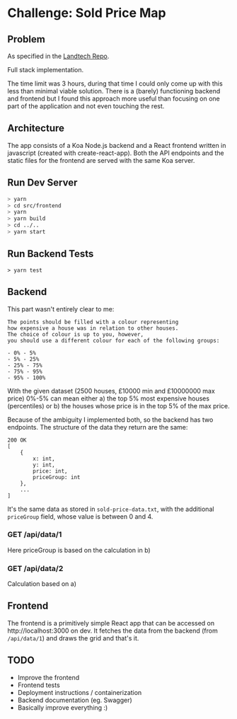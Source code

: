 # Challenge: Sold Price Map

## Problem
As specified in the [Landtech Repo](https://github.com/landtechnologies/technical-challenge/blob/master/sold-price-map.md).

Full stack implementation.

The time limit was 3 hours, during that time I could only come up with this less than minimal viable solution.
There is a (barely) functioning backend and frontend but I found this approach more useful than focusing on one part
of the application and not even touching the rest.

## Architecture

The app consists of a Koa Node.js backend and a React frontend written in javascript (created with create-react-app). 
Both the API endpoints and the static files for the frontend are served with the same Koa server.

## Run Dev Server
```bash
> yarn
> cd src/frontend
> yarn
> yarn build
> cd ../..
> yarn start
```

## Run Backend Tests
```
> yarn test
```

## Backend

This part wasn't entirely clear to me:
```
The points should be filled with a colour representing 
how expensive a house was in relation to other houses. 
The choice of colour is up to you, however, 
you should use a different colour for each of the following groups:

- 0% - 5%
- 5% - 25%
- 25% - 75%
- 75% - 95%
- 95% - 100%
```
With the given dataset (2500 houses, £10000 min and £10000000 max price) 0%-5% can mean either a) the top 5% most expensive
houses (percentiles) or b) the houses whose price is in the top 5% of the max price.

Because of the ambiguity I implemented both, so the backend has two endpoints. The structure of the data they return are the same:
```
200 OK
[
    {
        x: int,
        y: int,
        price: int,
        priceGroup: int
    },
    ...
]
```
It's the same data as stored in `sold-price-data.txt`, with the additional `priceGroup` field, whose value is between 0 and 4.

### GET /api/data/1
Here priceGroup is based on the calculation in b)

### GET /api/data/2
Calculation based on a)

## Frontend

The frontend is a primitively simple React app that can be accessed on http://localhost:3000 on dev.
It fetches the data from the backend (from `/api/data/1`) and draws the grid and that's it.

## TODO
- Improve the frontend
- Frontend tests
- Deployment instructions / containerization
- Backend documentation (eg. Swagger)
- Basically improve everything :)
